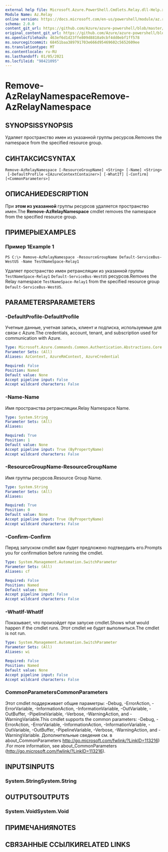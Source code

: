 ```yaml
---
external help file: Microsoft.Azure.PowerShell.Cmdlets.Relay.dll-Help.xml
Module Name: Az.Relay
online version: https://docs.microsoft.com/en-us/powershell/module/az.relay/remove-azrelaynamespace
schema: 2.0.0
content_git_url: https://github.com/Azure/azure-powershell/blob/master/src/Relay/Relay/help/Remove-AzRelayNamespace.md
original_content_git_url: https://github.com/Azure/azure-powershell/blob/master/src/Relay/Relay/help/Remove-AzRelayNamespace.md
ms.openlocfilehash: 463ef6d1d23ffe809d8810a9cbf4dd0ebf1ff578
ms.sourcegitcommit: 68451baa389791703e666d95469602c5652609ee
ms.translationtype: MT
ms.contentlocale: ru-RU
ms.lasthandoff: 01/05/2021
ms.locfileid: "98421095"
---
```

# <span data-ttu-id="f5296-101">Remove-AzRelayNamespace</span><span class="sxs-lookup"><span data-stu-id="f5296-101">Remove-AzRelayNamespace</span></span>

## <span data-ttu-id="f5296-102">SYNOPSIS</span><span class="sxs-lookup"><span data-stu-id="f5296-102">SYNOPSIS</span></span>
<span data-ttu-id="f5296-103">Удаляет пространство имен из указанной группы ресурсов.</span><span class="sxs-lookup"><span data-stu-id="f5296-103">Removes the namespace from the specified resource group.</span></span> 

## <span data-ttu-id="f5296-104">СИНТАКСИС</span><span class="sxs-lookup"><span data-stu-id="f5296-104">SYNTAX</span></span>

```
Remove-AzRelayNamespace [-ResourceGroupName] <String> [-Name] <String>
 [-DefaultProfile <IAzureContextContainer>] [-WhatIf] [-Confirm] [<CommonParameters>]
```

## <span data-ttu-id="f5296-105">ОПИСАНИЕ</span><span class="sxs-lookup"><span data-stu-id="f5296-105">DESCRIPTION</span></span>
<span data-ttu-id="f5296-106">При **этом из указанной** группы ресурсов удаляется пространство имен.</span><span class="sxs-lookup"><span data-stu-id="f5296-106">The **Remove-AzRelayNamespace** cmdlet removes the namespace from the specified resource group.</span></span>

## <span data-ttu-id="f5296-107">ПРИМЕРЫ</span><span class="sxs-lookup"><span data-stu-id="f5296-107">EXAMPLES</span></span>

### <span data-ttu-id="f5296-108">Пример 1</span><span class="sxs-lookup"><span data-stu-id="f5296-108">Example 1</span></span>
```
PS C:\> Remove-AzRelayNamespace -ResourceGroupName Default-ServiceBus-WestUS -Name TestNameSpace-Relay1
```

<span data-ttu-id="f5296-109">Удаляет пространство имен ретрансляции из указанной группы `TestNameSpace-Relay1` `Default-ServiceBus-WestUS` ресурсов.</span><span class="sxs-lookup"><span data-stu-id="f5296-109">Removes the Relay namespace `TestNameSpace-Relay1` from the specified resource group `Default-ServiceBus-WestUS`.</span></span>

## <span data-ttu-id="f5296-110">PARAMETERS</span><span class="sxs-lookup"><span data-stu-id="f5296-110">PARAMETERS</span></span>

### <span data-ttu-id="f5296-111">-DefaultProfile</span><span class="sxs-lookup"><span data-stu-id="f5296-111">-DefaultProfile</span></span>
<span data-ttu-id="f5296-112">Учетные данные, учетная запись, клиент и подписка, используемые для связи с Azure.</span><span class="sxs-lookup"><span data-stu-id="f5296-112">The credentials, account, tenant, and subscription used for communication with Azure.</span></span>

```yaml
Type: Microsoft.Azure.Commands.Common.Authentication.Abstractions.Core.IAzureContextContainer
Parameter Sets: (All)
Aliases: AzContext, AzureRmContext, AzureCredential

Required: False
Position: Named
Default value: None
Accept pipeline input: False
Accept wildcard characters: False
```

### <span data-ttu-id="f5296-113">-Name</span><span class="sxs-lookup"><span data-stu-id="f5296-113">-Name</span></span>
<span data-ttu-id="f5296-114">Имя пространства ретрансляции.</span><span class="sxs-lookup"><span data-stu-id="f5296-114">Relay Namespace Name.</span></span>

```yaml
Type: System.String
Parameter Sets: (All)
Aliases:

Required: True
Position: 1
Default value: None
Accept pipeline input: True (ByPropertyName)
Accept wildcard characters: False
```

### <span data-ttu-id="f5296-115">-ResourceGroupName</span><span class="sxs-lookup"><span data-stu-id="f5296-115">-ResourceGroupName</span></span>
<span data-ttu-id="f5296-116">Имя группы ресурсов.</span><span class="sxs-lookup"><span data-stu-id="f5296-116">Resource Group Name.</span></span>

```yaml
Type: System.String
Parameter Sets: (All)
Aliases:

Required: True
Position: 0
Default value: None
Accept pipeline input: True (ByPropertyName)
Accept wildcard characters: False
```

### <span data-ttu-id="f5296-117">-Confirm</span><span class="sxs-lookup"><span data-stu-id="f5296-117">-Confirm</span></span>
<span data-ttu-id="f5296-118">Перед запуском cmdlet вам будет предложено подтвердить его.</span><span class="sxs-lookup"><span data-stu-id="f5296-118">Prompts you for confirmation before running the cmdlet.</span></span>

```yaml
Type: System.Management.Automation.SwitchParameter
Parameter Sets: (All)
Aliases: cf

Required: False
Position: Named
Default value: None
Accept pipeline input: False
Accept wildcard characters: False
```

### <span data-ttu-id="f5296-119">-WhatIf</span><span class="sxs-lookup"><span data-stu-id="f5296-119">-WhatIf</span></span>
<span data-ttu-id="f5296-120">Показывает, что произойдет при запуске cmdlet.</span><span class="sxs-lookup"><span data-stu-id="f5296-120">Shows what would happen if the cmdlet runs.</span></span>
<span data-ttu-id="f5296-121">Этот cmdlet не будет выполниться.</span><span class="sxs-lookup"><span data-stu-id="f5296-121">The cmdlet is not run.</span></span>

```yaml
Type: System.Management.Automation.SwitchParameter
Parameter Sets: (All)
Aliases: wi

Required: False
Position: Named
Default value: None
Accept pipeline input: False
Accept wildcard characters: False
```

### <span data-ttu-id="f5296-122">CommonParameters</span><span class="sxs-lookup"><span data-stu-id="f5296-122">CommonParameters</span></span>
<span data-ttu-id="f5296-123">Этот cmdlet поддерживает общие параметры: -Debug, -ErrorAction, -ErrorVariable, -InformationAction, -InformationVariable, -OutVariable, -OutBuffer, -PipelineVariable, -Verbose, -WarningAction, and -WarningVariable.</span><span class="sxs-lookup"><span data-stu-id="f5296-123">This cmdlet supports the common parameters: -Debug, -ErrorAction, -ErrorVariable, -InformationAction, -InformationVariable, -OutVariable, -OutBuffer, -PipelineVariable, -Verbose, -WarningAction, and -WarningVariable.</span></span> <span data-ttu-id="f5296-124">Дополнительные сведения см. в about_CommonParameters http://go.microsoft.com/fwlink/?LinkID=113216) .</span><span class="sxs-lookup"><span data-stu-id="f5296-124">For more information, see about_CommonParameters (http://go.microsoft.com/fwlink/?LinkID=113216).</span></span>

## <span data-ttu-id="f5296-125">INPUTS</span><span class="sxs-lookup"><span data-stu-id="f5296-125">INPUTS</span></span>

### <span data-ttu-id="f5296-126">System.String</span><span class="sxs-lookup"><span data-stu-id="f5296-126">System.String</span></span>

## <span data-ttu-id="f5296-127">OUTPUTS</span><span class="sxs-lookup"><span data-stu-id="f5296-127">OUTPUTS</span></span>

### <span data-ttu-id="f5296-128">System.Void</span><span class="sxs-lookup"><span data-stu-id="f5296-128">System.Void</span></span>

## <span data-ttu-id="f5296-129">ПРИМЕЧАНИЯ</span><span class="sxs-lookup"><span data-stu-id="f5296-129">NOTES</span></span>

## <span data-ttu-id="f5296-130">СВЯЗАННЫЕ ССЫЛКИ</span><span class="sxs-lookup"><span data-stu-id="f5296-130">RELATED LINKS</span></span>

